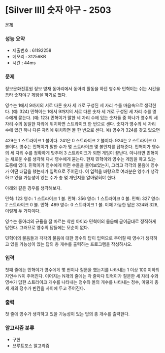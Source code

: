 # [Silver III] 숫자 야구 - 2503
<a href="https://www.acmicpc.net/problem/2503">문제</a>

### 성능 요약
- 제출번호 : 61192258	 <br>
- 메모리 : 31256KB <br>
- 시간 : 44ms

### 문제
정보문화진흥원 정보 영재 동아리에서 동아리 활동을 하던 영수와 민혁이는 쉬는 시간을 틈타 숫자야구 게임을 하기로 했다.

영수는 1에서 9까지의 서로 다른 숫자 세 개로 구성된 세 자리 수를 마음속으로 생각한다. (예: 324)
민혁이는 1에서 9까지의 서로 다른 숫자 세 개로 구성된 세 자리 수를 영수에게 묻는다. (예: 123)
민혁이가 말한 세 자리 수에 있는 숫자들 중 하나가 영수의 세 자리 수의 동일한 자리에 위치하면 스트라이크 한 번으로 센다. 숫자가 영수의 세 자리 수에 있긴 하나 다른 자리에 위치하면 볼 한 번으로 센다.
예) 영수가 324를 갖고 있으면 

429는 1 스트라이크 1 볼이다.
241은 0 스트라이크 2 볼이다.
924는 2 스트라이크 0 볼이다.
영수는 민혁이가 말한 수가 몇 스트라이크 몇 볼인지를 답해준다.
민혁이가 영수의 세 자리 수를 정확하게 맞추어 3 스트라이크가 되면 게임이 끝난다. 아니라면 민혁이는 새로운 수를 생각해 다시 영수에게 묻는다.
현재 민혁이와 영수는 게임을 하고 있는 도중에 있다. 민혁이가 영수에게 어떤 수들을 물어보았는지, 그리고 각각의 물음에 영수가 어떤 대답을 했는지가 입력으로 주어진다. 이 입력을 바탕으로 여러분은 영수가 생각하고 있을 가능성이 있는 수가 총 몇 개인지를 알아맞혀야 한다.

아래와 같은 경우를 생각해보자.  

민혁: 123
영수: 1 스트라이크 1 볼.
민혁: 356
영수: 1 스트라이크 0 볼.
민혁: 327
영수: 2 스트라이크 0 볼.
민혁: 489
영수: 0 스트라이크 1 볼.
이때 가능한 답은 324와 328, 이렇게 두 가지이다.

영수는 동아리의 규율을 잘 따르는 착한 아이라 민혁이의 물음에 곧이곧대로 정직하게 답한다. 그러므로 영수의 답들에는 모순이 없다.

민혁이의 물음들과 각각의 물음에 대한 영수의 답이 입력으로 주어질 때 영수가 생각하고 있을 가능성이 있는 답의 총 개수를 출력하는 프로그램을 작성하시오.

### 입력
첫째 줄에는 민혁이가 영수에게 몇 번이나 질문을 했는지를 나타내는 1 이상 100 이하의 자연수 N이 주어진다. 이어지는 N개의 줄에는 각 줄마다 민혁이가 질문한 세 자리 수와 영수가 답한 스트라이크 개수를 나타내는 정수와 볼의 개수를 나타내는 정수, 이렇게 총 세 개의 정수가 빈칸을 사이에 두고 주어진다.

### 출력
첫 줄에 영수가 생각하고 있을 가능성이 있는 답의 총 개수를 출력한다.


### 알고리즘 분류
- 구현
- 브루트포스 알고리즘
